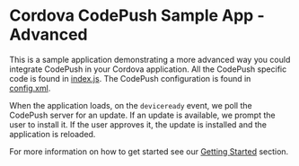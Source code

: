 # Cordova CodePush Sample App - Advanced

This is a sample application demonstrating a more advanced way you could integrate CodePush in your Cordova application. All the CodePush specific code is found in [index.js](/samples/advanced/www/js/index.js). The CodePush configuration is found in [config.xml](/samples/advanced/config.xml).

When the application loads, on the `deviceready` event, we poll the CodePush server for an update. If an update is available, we prompt the user to install it. If the user approves it, the update is installed and the application is reloaded.

For more information on how to get started see our [Getting Started](https://github.com/Microsoft/cordova-plugin-code-push#getting-started) section.
